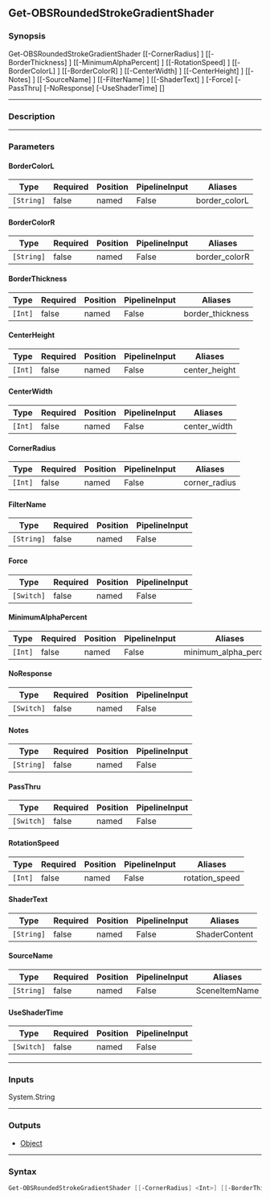 Get-OBSRoundedStrokeGradientShader
----------------------------------

### Synopsis
Get-OBSRoundedStrokeGradientShader [[-CornerRadius] <int>] [[-BorderThickness] <int>] [[-MinimumAlphaPercent] <int>] [[-RotationSpeed] <int>] [[-BorderColorL] <string>] [[-BorderColorR] <string>] [[-CenterWidth] <int>] [[-CenterHeight] <int>] [[-Notes] <string>] [[-SourceName] <string>] [[-FilterName] <string>] [[-ShaderText] <string>] [-Force] [-PassThru] [-NoResponse] [-UseShaderTime] [<CommonParameters>]

---

### Description

---

### Parameters
#### **BorderColorL**

|Type      |Required|Position|PipelineInput|Aliases      |
|----------|--------|--------|-------------|-------------|
|`[String]`|false   |named   |False        |border_colorL|

#### **BorderColorR**

|Type      |Required|Position|PipelineInput|Aliases      |
|----------|--------|--------|-------------|-------------|
|`[String]`|false   |named   |False        |border_colorR|

#### **BorderThickness**

|Type   |Required|Position|PipelineInput|Aliases         |
|-------|--------|--------|-------------|----------------|
|`[Int]`|false   |named   |False        |border_thickness|

#### **CenterHeight**

|Type   |Required|Position|PipelineInput|Aliases      |
|-------|--------|--------|-------------|-------------|
|`[Int]`|false   |named   |False        |center_height|

#### **CenterWidth**

|Type   |Required|Position|PipelineInput|Aliases     |
|-------|--------|--------|-------------|------------|
|`[Int]`|false   |named   |False        |center_width|

#### **CornerRadius**

|Type   |Required|Position|PipelineInput|Aliases      |
|-------|--------|--------|-------------|-------------|
|`[Int]`|false   |named   |False        |corner_radius|

#### **FilterName**

|Type      |Required|Position|PipelineInput|
|----------|--------|--------|-------------|
|`[String]`|false   |named   |False        |

#### **Force**

|Type      |Required|Position|PipelineInput|
|----------|--------|--------|-------------|
|`[Switch]`|false   |named   |False        |

#### **MinimumAlphaPercent**

|Type   |Required|Position|PipelineInput|Aliases              |
|-------|--------|--------|-------------|---------------------|
|`[Int]`|false   |named   |False        |minimum_alpha_percent|

#### **NoResponse**

|Type      |Required|Position|PipelineInput|
|----------|--------|--------|-------------|
|`[Switch]`|false   |named   |False        |

#### **Notes**

|Type      |Required|Position|PipelineInput|
|----------|--------|--------|-------------|
|`[String]`|false   |named   |False        |

#### **PassThru**

|Type      |Required|Position|PipelineInput|
|----------|--------|--------|-------------|
|`[Switch]`|false   |named   |False        |

#### **RotationSpeed**

|Type   |Required|Position|PipelineInput|Aliases       |
|-------|--------|--------|-------------|--------------|
|`[Int]`|false   |named   |False        |rotation_speed|

#### **ShaderText**

|Type      |Required|Position|PipelineInput|Aliases      |
|----------|--------|--------|-------------|-------------|
|`[String]`|false   |named   |False        |ShaderContent|

#### **SourceName**

|Type      |Required|Position|PipelineInput|Aliases      |
|----------|--------|--------|-------------|-------------|
|`[String]`|false   |named   |False        |SceneItemName|

#### **UseShaderTime**

|Type      |Required|Position|PipelineInput|
|----------|--------|--------|-------------|
|`[Switch]`|false   |named   |False        |

---

### Inputs
System.String

---

### Outputs
* [Object](https://learn.microsoft.com/en-us/dotnet/api/System.Object)

---

### Syntax
```PowerShell
Get-OBSRoundedStrokeGradientShader [[-CornerRadius] <Int>] [[-BorderThickness] <Int>] [[-MinimumAlphaPercent] <Int>] [[-RotationSpeed] <Int>] [[-BorderColorL] <String>] [[-BorderColorR] <String>] [[-CenterWidth] <Int>] [[-CenterHeight] <Int>] [[-Notes] <String>] [[-SourceName] <String>] [[-FilterName] <String>] [[-ShaderText] <String>] [-Force <Switch>] [-PassThru <Switch>] [-NoResponse <Switch>] [-UseShaderTime <Switch>] [<CommonParameters>]
```
